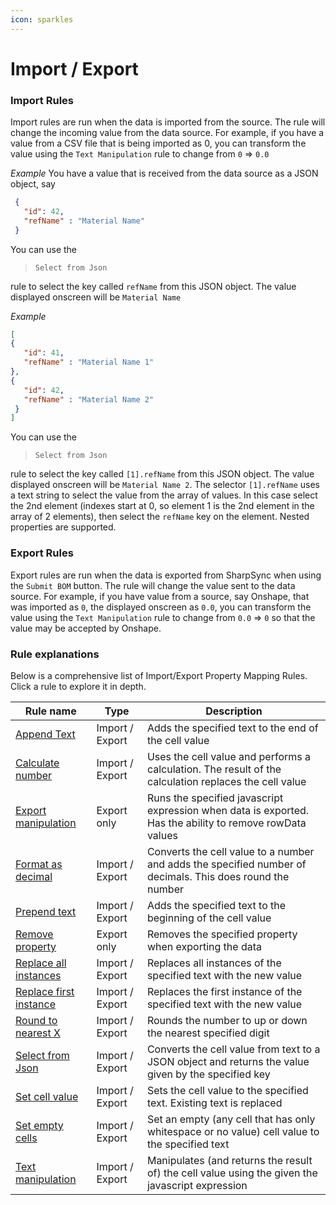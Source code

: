 ```yaml
---
icon: sparkles
---
```


# Import / Export

### Import Rules

Import rules are run when the data is imported from the source. The rule will change the incoming value from the data source. For example, if you have a value from a CSV file that is being imported as 0, you can transform the value using the `Text Manipulation` rule to change from `0` => `0.0`

_Example_ You have a value that is received from the data source as a JSON object, say

```json
 {
   "id": 42,
   "refName" : "Material Name"
 }
```

You can use the

> `Select from Json`

rule to select the key called `refName` from this JSON object. The value displayed onscreen will be `Material Name`

_Example_

```json
[
{
   "id": 41,
   "refName" : "Material Name 1"
},
{
   "id": 42,
   "refName" : "Material Name 2"
 }
]
```

You can use the

> `Select from Json`

rule to select the key called `[1].refName` from this JSON object. The value displayed onscreen will be `Material Name 2`. The selector `[1].refName` uses a text string to select the value from the array of values. In this case select the 2nd element (indexes start at 0, so element 1 is the 2nd element in the array of 2 elements), then select the `refName` key on the element. Nested properties are supported.

### Export Rules

Export rules are run when the data is exported from SharpSync when using the `Submit BOM` button. The rule will change the value sent to the data source. For example, if you have value from a source, say Onshape, that was imported as `0`, the displayed onscreen as `0.0`, you can transform the value using the `Text Manipulation` rule to change from `0.0` => `0` so that the value may be accepted by Onshape.

### Rule explanations

Below is a comprehensive list of Import/Export Property Mapping Rules. Click a rule to explore it in depth.&#x20;

| Rule name                                                         | Type            | Description                                                                                               |
| ----------------------------------------------------------------- | --------------- | --------------------------------------------------------------------------------------------------------- |
| [Append Text](import-export/append-text.md)                       | Import / Export | Adds the specified text to the end of the cell value                                                      |
| [Calculate number](import-export/calculate-number.md)             | Import / Export | Uses the cell value and performs a calculation. The result of the calculation replaces the cell value     |
| [Export manipulation](import-export/export-manipulation.md)       | Export only     | Runs the specified javascript expression when data is exported. Has the ability to remove rowData values  |
| [Format as decimal](import-export/format-as-decimal-number.md)    | Import / Export | Converts the cell value to a number and adds the specified number of decimals. This does round the number |
| [Prepend text](import-export/prepend-text.md)                     | Import / Export | Adds the specified text to the beginning of the cell value                                                |
| [Remove property](import-export/remove-property.md)               | Export only     | Removes the specified property when exporting the data                                                    |
| [Replace all instances](import-export/replace-all-instances.md)   | Import / Export | Replaces all instances of the specified text with the new value                                           |
| [Replace first instance](import-export/replace-first-instance.md) | Import / Export | Replaces the first instance of the specified text with the new value                                      |
| [Round to nearest X](import-export/round-to-nearest-x.md)         | Import / Export | Rounds the number to up or down the nearest specified digit                                               |
| [Select from Json](import-export/select-from-json.md)             | Import / Export | Converts the cell value from text to a JSON object and returns the value given by the specified key       |
| [Set cell value](import-export/set-cell-value.md)                 | Import / Export | Sets the cell value to the specified text. Existing text is replaced                                      |
| [Set empty cells](import-export/set-empty-cells.md)               | Import / Export | Set an empty (any cell that has only whitespace or no value) cell value to the specified text             |
| [Text manipulation](import-export/text-manipulation.md)           | Import / Export | Manipulates (and returns the result of) the cell value using the given the javascript expression          |
